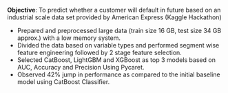 **Objective**: To predict whether a customer will default in future based on an industrial scale data set provided by American Express (Kaggle Hackathon)
* Prepared and preprocessed large data (train size 16 GB, test size 34 GB approx.) with a low memory system.
* Divided the data based on variable types and performed segment wise feature engineering followed by 2 stage feature selection.
* Selected CatBoost, LightGBM and XGBoost as top 3 models based on AUC, Accuracy and Precision Using Pycaret.
* Observed 42% jump in performance as compared to the initial baseline model using CatBoost Classifier.
